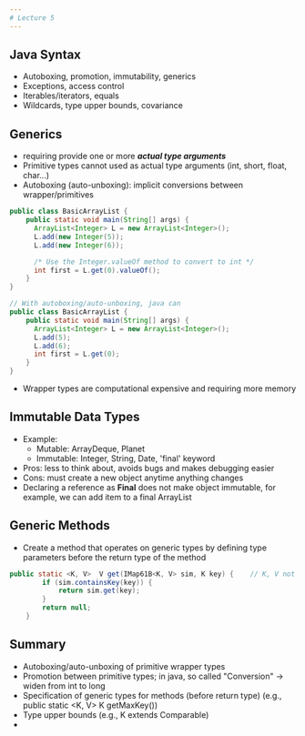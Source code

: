 ```yaml
---
# Lecture 5
---
```

## Java Syntax
- Autoboxing, promotion, immutability, generics
- Exceptions, access control
- Iterables/iterators, equals
- Wildcards, type upper bounds, covariance

## Generics
- requiring provide one or more ***actual type arguments***
- Primitive types cannot used as actual type arguments (int, short, float, char...)
- Autoboxing (auto-unboxing): implicit conversions between wrapper/primitives 
```java
public class BasicArrayList {
    public static void main(String[] args) {
      ArrayList<Integer> L = new ArrayList<Integer>();
      L.add(new Integer(5));
      L.add(new Integer(6));

      /* Use the Integer.valueOf method to convert to int */
      int first = L.get(0).valueOf();
    }
}

// With autoboxing/auto-unboxing, java can
public class BasicArrayList {
    public static void main(String[] args) {
      ArrayList<Integer> L = new ArrayList<Integer>();
      L.add(5);
      L.add(6);
      int first = L.get(0);
    }
}
```
- Wrapper types are computational expensive and requiring more memory

## Immutable Data Types
- Example:
  - Mutable: ArrayDeque, Planet
  - Immutable: Integer, String, Date, 'final' keyword
- Pros: less to think about, avoids bugs and makes debugging easier
- Cons: must create a new object anytime anything changes
- Declaring a reference as **Final** does not make object immutable, for example, we can add item to a final ArrayList

## Generic Methods
- Create a method that operates on generic types by defining type parameters before the return type of the method
```java
public static <K, V>  V get(IMap61B<K, V> sim, K key) {    // K, V not sharing to other parts of the code
        if (sim.containsKey(key)) {
            return sim.get(key);
        }
        return null;
    }
```

## Summary
- Autoboxing/auto-unboxing of primitive wrapper types
- Promotion between primitive types; in java, so called "Conversion" -> widen from int to long
- Specification of generic types for methods (before return type) (e.g., public static <K, V> K getMaxKey())
- Type upper bounds (e.g., K extends Comparable<K>)
- 